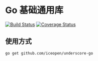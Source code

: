 # Go 基础通用库

[![Build Status](https://travis-ci.org/iceopen/underscore-go.svg?branch=master)](https://travis-ci.org/iceopen/underscore-go)
[![Coverage Status](https://coveralls.io/repos/github/iceopen/underscore-go/badge.svg)](https://coveralls.io/github/iceopen/underscore-go)

## 使用方式
```golang
go get github.com/iceopen/underscore-go

```